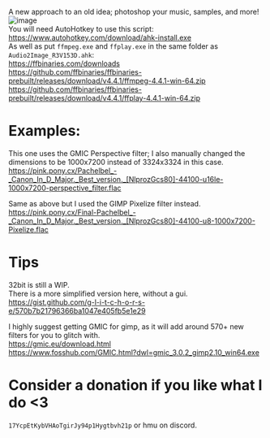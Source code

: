 A new approach to an old idea; photoshop your music, samples, and more!  <br>
![image](https://user-images.githubusercontent.com/17163949/153749280-8a3d7213-18a6-472d-b6b5-fe7efa5d7483.png) <br>
You will need AutoHotkey to use this script: https://www.autohotkey.com/download/ahk-install.exe <br>
As well as put `ffmpeg.exe` and `ffplay.exe` in the same folder as `Audio2Image_R3V153D.ahk`: <br>
https://ffbinaries.com/downloads <br>
https://github.com/ffbinaries/ffbinaries-prebuilt/releases/download/v4.4.1/ffmpeg-4.4.1-win-64.zip <br>
https://github.com/ffbinaries/ffbinaries-prebuilt/releases/download/v4.4.1/ffplay-4.4.1-win-64.zip


# Examples:
This one uses the GMIC Perspective filter; I also manually changed the dimensions to be 1000x7200 instead of 3324x3324 in this case.
https://pink.pony.cx/Pachelbel_-_Canon_In_D_Major._Best_version._[NlprozGcs80]-44100-u16le-1000x7200-perspective_filter.flac <br>

Same as above but I used the GIMP Pixelize filter instead. <br>
https://pink.pony.cx/Final-Pachelbel_-_Canon_In_D_Major._Best_version._[NlprozGcs80]-44100-u8-1000x7200-Pixelize.flac 


# Tips
32bit is still a WIP. <br>
There is a more simplified version here, without a gui.<br>
https://gist.github.com/g-l-i-t-c-h-o-r-s-e/570b7b21796366ba1047e405fb5e1e29

I highly suggest getting GMIC for gimp, as it will add around 570+ new filters for you to glitch with. <br>
https://gmic.eu/download.html <br>
https://www.fosshub.com/GMIC.html?dwl=gmic_3.0.2_gimp2.10_win64.exe


# Consider a donation if you like what I do <3  
`17YcpEtKybVHAoTgirJy94p1Hygtbvh21p` or hmu on discord.
